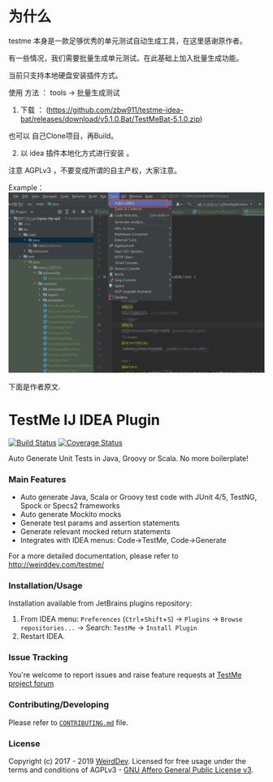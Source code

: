 # 为什么
 testme 本身是一款足够优秀的单元测试自动生成工具，在这里感谢原作者。
 
 有一些情况，我们需要批量生成单元测试。在此基础上加入批量生成功能。 
 
 当前只支持本地硬盘安装插件方式。
 
 使用 方法 ：
 tools -> 批量生成测试

  1. 下载 ： (https://github.com/zbw911/testme-idea-bat/releases/download/v5.1.0.Bat/TestMeBat-5.1.0.zip)
  
   也可以 自己Clone项目，再Build。
 
  2.  以 idea 插件本地化方式进行安装 。
 

 注意 AGPLv3 ，不要变成所谓的自主产权，大家注意。
 
 Example：
 ![alt example](https://github.com/zbw911/testme-idea-bat/blob/master/Example.png)

下面是作者原文.

# TestMe IJ IDEA Plugin
[![Build Status](https://travis-ci.org/wrdv/testme-idea.svg?branch=master)](https://travis-ci.org/wrdv/testme-idea)
[![Coverage Status](https://coveralls.io/repos/github/wrdv/testme-idea/badge.svg?branch=master)](https://coveralls.io/github/wrdv/testme-idea?branch=master)

Auto Generate Unit Tests in Java, Groovy or Scala.
No more boilerplate!

### Main Features
- Auto generate Java, Scala or Groovy test code with JUnit 4/5, TestNG, Spock or Specs2 frameworks
- Auto generate Mockito mocks
- Generate test params and assertion statements
- Generate relevant mocked return statements
- Integrates with IDEA menus: Code->TestMe, Code->Generate

For a more detailed documentation, please refer to http://weirddev.com/testme/

### Installation/Usage
Installation available from JetBrains plugins repository:
1. From IDEA menu: `Preferences` (`Ctrl`+`Shift`+`S`) -> `Plugins` -> `Browse repositories...` -> Search: `TestMe` -> `Install Plugin`
2. Restart IDEA.


### Issue Tracking
You're welcome to report issues and raise feature requests at [TestMe project forum](http://weirddev.com/forum#!/testme)

### Contributing/Developing
Please refer to [`CONTRIBUTING.md`](./CONTRIBUTING.md) file.


### License
Copyright (c) 2017 - 2019 [WeirdDev](http://weirddev.com). Licensed for free usage under the terms and conditions of AGPLv3 - [GNU Affero General Public License v3](https://www.gnu.org/licenses/agpl-3.0.en.html).
